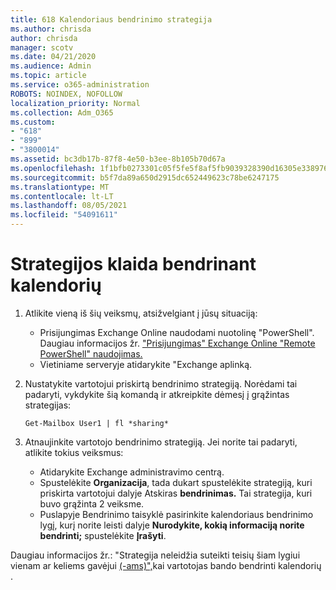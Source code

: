 ```yaml
---
title: 618 Kalendoriaus bendrinimo strategija
ms.author: chrisda
author: chrisda
manager: scotv
ms.date: 04/21/2020
ms.audience: Admin
ms.topic: article
ms.service: o365-administration
ROBOTS: NOINDEX, NOFOLLOW
localization_priority: Normal
ms.collection: Adm_O365
ms.custom:
- "618"
- "899"
- "3800014"
ms.assetid: bc3db17b-87f8-4e50-b3ee-8b105b70d67a
ms.openlocfilehash: 1f1bfb0273301c05f5fe5f8af5fb9039328390d16305e33897680dce1c1977e8
ms.sourcegitcommit: b5f7da89a650d2915dc652449623c78be6247175
ms.translationtype: MT
ms.contentlocale: lt-LT
ms.lasthandoff: 08/05/2021
ms.locfileid: "54091611"
---
```

# <a name="policy-error-when-sharing-a-calendar"></a>Strategijos klaida bendrinant kalendorių

1. Atlikite vieną iš šių veiksmų, atsižvelgiant į jūsų situaciją:
    - Prisijungimas Exchange Online naudodami nuotolinę "PowerShell". Daugiau informacijos žr. ["Prisijungimas" Exchange Online "Remote PowerShell" naudojimas.](https://technet.microsoft.com/library/jj984289%28v=exchg.160%29.aspx)
    - Vietiniame serveryje atidarykite "Exchange aplinką.
2. Nustatykite vartotojui priskirtą bendrinimo strategiją. Norėdami tai padaryti, vykdykite šią komandą ir atkreipkite dėmesį į grąžintas strategijas:

    `
    Get-Mailbox User1 | fl *sharing*
    `

3. Atnaujinkite vartotojo bendrinimo strategiją. Jei norite tai padaryti, atlikite tokius veiksmus:
    - Atidarykite Exchange administravimo centrą.
    - Spustelėkite **Organizacija**, tada dukart spustelėkite strategiją, kuri priskirta vartotojui dalyje Atskiras **bendrinimas.** Tai strategija, kuri buvo grąžinta 2 veiksme.
    - Puslapyje Bendrinimo taisyklė pasirinkite kalendoriaus bendrinimo lygį, kurį norite leisti dalyje **Nurodykite, kokią informaciją norite bendrinti;** spustelėkite **Įrašyti**.

Daugiau informacijos žr.: "Strategija neleidžia suteikti teisių šiam lygiui vienam ar keliems gavėjui [(-ams)",](https://docs.microsoft.com/exchange/troubleshoot/calendar-sharing/policy-permissions-issue)kai vartotojas bando bendrinti kalendorių .
